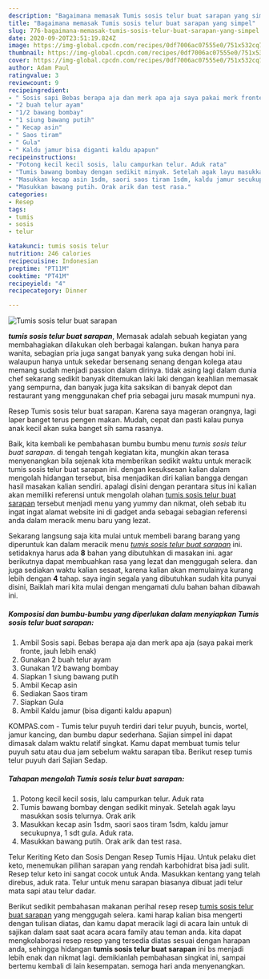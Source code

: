 ```yaml
---
description: "Bagaimana memasak Tumis sosis telur buat sarapan yang simpel"
title: "Bagaimana memasak Tumis sosis telur buat sarapan yang simpel"
slug: 776-bagaimana-memasak-tumis-sosis-telur-buat-sarapan-yang-simpel
date: 2020-09-20T23:51:19.824Z
image: https://img-global.cpcdn.com/recipes/0df7006ac07555e0/751x532cq70/tumis-sosis-telur-buat-sarapan-foto-resep-utama.jpg
thumbnail: https://img-global.cpcdn.com/recipes/0df7006ac07555e0/751x532cq70/tumis-sosis-telur-buat-sarapan-foto-resep-utama.jpg
cover: https://img-global.cpcdn.com/recipes/0df7006ac07555e0/751x532cq70/tumis-sosis-telur-buat-sarapan-foto-resep-utama.jpg
author: Adam Paul
ratingvalue: 3
reviewcount: 9
recipeingredient:
- " Sosis sapi Bebas berapa aja dan merk apa aja saya pakai merk fronte jauh lebih enak"
- "2 buah telur ayam"
- "1/2 bawang bombay"
- "1 siung bawang putih"
- " Kecap asin"
- " Saos tiram"
- " Gula"
- " Kaldu jamur bisa diganti kaldu apapun"
recipeinstructions:
- "Potong kecil kecil sosis, lalu campurkan telur. Aduk rata"
- "Tumis bawang bombay dengan sedikit minyak. Setelah agak layu masukkan sosis telurnya. Orak arik"
- "Masukkan kecap asin 1sdm, saori saos tiram 1sdm, kaldu jamur secukupnya, 1 sdt gula. Aduk rata."
- "Masukkan bawang putih. Orak arik dan test rasa."
categories:
- Resep
tags:
- tumis
- sosis
- telur

katakunci: tumis sosis telur 
nutrition: 246 calories
recipecuisine: Indonesian
preptime: "PT11M"
cooktime: "PT41M"
recipeyield: "4"
recipecategory: Dinner

---
```



![Tumis sosis telur buat sarapan](https://img-global.cpcdn.com/recipes/0df7006ac07555e0/751x532cq70/tumis-sosis-telur-buat-sarapan-foto-resep-utama.jpg)

<b><i>tumis sosis telur buat sarapan</i></b>, Memasak adalah sebuah kegiatan yang membahagiakan dilakukan oleh berbagai kalangan. bukan hanya para wanita, sebagian pria juga sangat banyak yang suka dengan hobi ini. walaupun hanya untuk sekedar bersenang senang dengan kolega atau memang sudah menjadi passion dalam dirinya. tidak asing lagi dalam dunia chef sekarang sedikit banyak ditemukan laki laki dengan keahlian memasak yang sempurna, dan banyak juga kita saksikan di banyak depot dan restaurant yang menggunakan chef pria sebagai juru masak mumpuni nya.

Resep Tumis sosis telur buat sarapan. Karena saya mageran orangnya, lagi laper banget terus pengen makan. Mudah, cepat dan pasti kalau punya anak kecil akan suka banget sih sama rasanya.

Baik, kita kembali ke pembahasan bumbu bumbu menu <i>tumis sosis telur buat sarapan</i>. di tengah tengah kegiatan kita, mungkin akan terasa menyenangkan bila sejenak kita memberikan sedikit waktu untuk meracik tumis sosis telur buat sarapan ini. dengan kesuksesan kalian dalam mengolah hidangan tersebut, bisa menjadikan diri kalian bangga dengan hasil masakan kalian sendiri. apalagi disini dengan perantara situs ini kalian akan memiliki referensi untuk mengolah olahan <u>tumis sosis telur buat sarapan</u> tersebut menjadi menu yang yummy dan nikmat, oleh sebab itu ingat ingat alamat website ini di gadget anda sebagai sebagian referensi anda dalam meracik menu baru yang lezat.


Sekarang langsung saja kita mulai untuk membeli barang barang yang diperuntuk kan dalam meracik menu <u><i>tumis sosis telur buat sarapan</i></u> ini. setidaknya harus ada <b>8</b> bahan yang dibutuhkan di masakan ini. agar berikutnya dapat membuahkan rasa yang lezat dan menggugah selera. dan juga sediakan waktu kalian sesaat, karena kalian akan memulainya kurang lebih dengan <b>4</b> tahap. saya ingin segala yang dibutuhkan sudah kita punyai disini, Baiklah mari kita mulai dengan mengamati dulu bahan bahan dibawah ini.

<!--inarticleads1-->

##### Komposisi dan bumbu-bumbu yang diperlukan dalam menyiapkan Tumis sosis telur buat sarapan:

1. Ambil  Sosis sapi. Bebas berapa aja dan merk apa aja (saya pakai merk fronte, jauh lebih enak)
1. Gunakan 2 buah telur ayam
1. Gunakan 1/2 bawang bombay
1. Siapkan 1 siung bawang putih
1. Ambil  Kecap asin
1. Sediakan  Saos tiram
1. Siapkan  Gula
1. Ambil  Kaldu jamur (bisa diganti kaldu apapun)


KOMPAS.com - Tumis telur puyuh terdiri dari telur puyuh, buncis, wortel, jamur kancing, dan bumbu dapur sederhana. Sajian simpel ini dapat dimasak dalam waktu relatif singkat. Kamu dapat membuat tumis telur puyuh satu atau dua jam sebelum waktu sarapan tiba. Berikut resep tumis telur puyuh dari Sajian Sedap. 

<!--inarticleads2-->

##### Tahapan mengolah Tumis sosis telur buat sarapan:

1. Potong kecil kecil sosis, lalu campurkan telur. Aduk rata
1. Tumis bawang bombay dengan sedikit minyak. Setelah agak layu masukkan sosis telurnya. Orak arik
1. Masukkan kecap asin 1sdm, saori saos tiram 1sdm, kaldu jamur secukupnya, 1 sdt gula. Aduk rata.
1. Masukkan bawang putih. Orak arik dan test rasa.


Telur Keriting Keto dan Sosis Dengan Resep Tumis Hijau. Untuk pelaku diet keto, menemukan pilihan sarapan yang rendah karbohidrat bisa jadi sulit. Resep telur keto ini sangat cocok untuk Anda. Masukkan kentang yang telah direbus, aduk rata. Telur untuk menu sarapan biasanya dibuat jadi telur mata sapi atau telur dadar. 

Berikut sedikit pembahasan makanan perihal resep resep <u>tumis sosis telur buat sarapan</u> yang menggugah selera. kami harap kalian bisa mengerti dengan tulisan diatas, dan kamu dapat meracik lagi di acara lain untuk di sajikan dalam saat saat acara acara family atau teman anda. kita dapat mengkolaborasi resep resep yang tersedia diatas sesuai dengan harapan anda, sehingga hidangan <b>tumis sosis telur buat sarapan</b> ini bs menjadi lebih enak dan nikmat lagi. demikianlah pembahasan singkat ini, sampai bertemu kembali di lain kesempatan. semoga hari anda menyenangkan.
